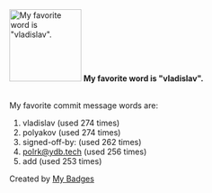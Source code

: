 <img src="https://my-badges.github.io/my-badges/favorite-word.png" alt="My favorite word is &quot;vladislav&quot;." title="My favorite word is &quot;vladislav&quot;." width="128">
<strong>My favorite word is &quot;vladislav&quot;.</strong>
<br><br>

My favorite commit message words are:

1. vladislav (used 274 times)
2. polyakov (used 274 times)
3. signed-off-by: (used 262 times)
4. <polrk@ydb.tech> (used 256 times)
5. add (used 253 times)


Created by <a href="https://github.com/my-badges/my-badges">My Badges</a>